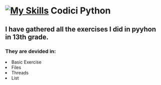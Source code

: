 
# [![My Skills](https://skillicons.dev/icons?i=py)](https://skillicons.dev)  Codici Python

## I have gathered all the exercises I did in pyyhon in 13th grade.
### They are devided in:
<li> Basic Exercise </li>
<li> Files </li>
<li> Threads </li>
<li> List </li>

